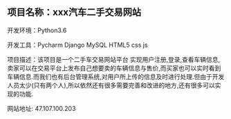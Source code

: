 ##  项目名称：xxx汽车二手交易网站

  开发环境：Python3.6

  开发工具：Pycharm  Django  MySQL  HTML5  css  js

  项目描述：该项目是一个二手车交易网站平台 实现用户注册,登录,查看车辆信息,卖家可以在交易平台上发布自己想要卖的车辆信息与售价,而买家也可以实时看到车辆信息.而我们也有后台管理系统,对用户所上传的信息及时进行处理.但由于开发人员太少(只有两个人),所以依然还有很多需要完善和改进的地方,还有很多可以实现的功能.

 网站地址: 47.107.100.203